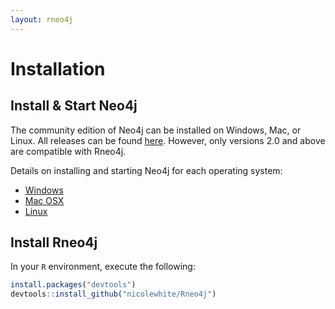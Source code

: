 ```yaml
---
layout: rneo4j
---
```

        
# Installation

## Install & Start Neo4j

The community edition of Neo4j can be installed on Windows, Mac, or Linux. All releases can be found [here](http://www.neo4j.org/download/other_versions). However, only versions 2.0 and above are compatible with Rneo4j.

Details on installing and starting Neo4j for each operating system:

* [Windows](http://docs.neo4j.org/chunked/stable/server-installation.html#windows-install)
* [Mac OSX](http://docs.neo4j.org/chunked/stable/server-installation.html#osx-install)
* [Linux](http://docs.neo4j.org/chunked/stable/server-installation.html#linux-install)

## Install Rneo4j

In your `R` environment, execute the following:

```r
install.packages("devtools")
devtools::install_github("nicolewhite/Rneo4j")
```
